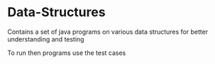 # Data-Structures

Contains a set of java programs on various data structures for better understanding and testing
  
To run then programs use the test cases
 